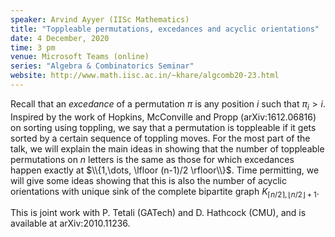 ```yaml
---
speaker: Arvind Ayyer (IISc Mathematics)
title: "Toppleable permutations, excedances and acyclic orientations"
date: 4 December, 2020
time: 3 pm
venue: Microsoft Teams (online)
series: "Algebra & Combinatorics Seminar"
website: http://www.math.iisc.ac.in/~khare/algcomb20-23.html
---
```


Recall that an _excedance_ of a permutation $\pi$ is any position
$i$ such that $\pi_i > i$. Inspired by the work of Hopkins, McConville
and Propp (arXiv:1612.06816) on sorting using toppling, we say that a
permutation is toppleable if it gets sorted by a certain sequence of
toppling moves. For the most part of the talk, we will explain the main
ideas in showing that the number of toppleable permutations on $n$ letters
is the same as those for which excedances happen exactly at $\\{1,\dots,
\lfloor (n-1)/2 \rfloor\\}$. Time permitting, we will give some ideas
showing that this is also the number of acyclic orientations with unique
sink of the complete bipartite graph $K_{\lceil n/2 \rceil, \lfloor n/2
\rfloor + 1}$.

This is joint work with P. Tetali (GATech) and D. Hathcock (CMU), and is
available at arXiv:2010.11236.
